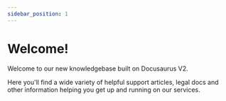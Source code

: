 ```yaml
---
sidebar_position: 1
---
```


# Welcome!

Welcome to our new knowledgebase built on Docusaurus V2.

Here you'll find a wide variety of helpful support articles, legal docs and other information helping you get up and running on our services.